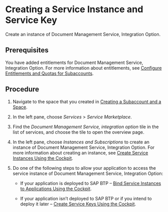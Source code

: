 <!-- loiofe7f1e57e875429f90141b25d6d1dd64 -->

# Creating a Service Instance and Service Key

Create an instance of Document Management Service, Integration Option.



<a name="loiofe7f1e57e875429f90141b25d6d1dd64__prereq_hgs_qjz_klb"/>

## Prerequisites

You have added entitlements for Document Management Service, Integration Option. For more information about entitlements, see [Configure Entitlements and Quotas for Subaccounts](https://help.sap.com/viewer/65de2977205c403bbc107264b8eccf4b/Cloud/en-US/5ba357b4fa1e4de4b9fcc4ae771609da.html).



## Procedure

1.  Navigate to the space that you created in [Creating a Subaccount and a Space](creating-a-subaccount-and-a-space-d0683c7.md).

2.  In the left pane, choose *Services* \> *Service Marketplace*.

3.  Find the *Document Management Service, integration option* tile in the list of services, and choose the tile to open the overview page.

4.  In the left pane, choose *Instances and Subscriptions* to create an instance of Document Management Service, Integration Option. For more information about creating an instance, see [Create Service Instances Using the Cockpit](https://help.sap.com/viewer/65de2977205c403bbc107264b8eccf4b/Cloud/en-US/5516f912bae84922ba8c8eb46b8bfce5.html).

5.  Do one of the following steps to allow your application to access the service instance of Document Management Service, Integration Option:

    -   If your application is deployed to SAP BTP – [Bind Service Instances to Applications Using the Cockpit](https://help.sap.com/viewer/65de2977205c403bbc107264b8eccf4b/Cloud/en-US/2d2a3e8b2f1348ffbb54eaae10d80b95.html).

    -   If your application isn’t deployed to SAP BTP or if you intend to deploy it later – [Create Service Keys Using the Cockpit](https://help.sap.com/viewer/65de2977205c403bbc107264b8eccf4b/Cloud/en-US/cdf4f200db3e4c248fa67401937b2f78.html).



